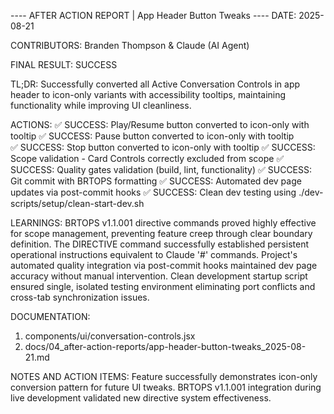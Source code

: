 ---- AFTER ACTION REPORT | App Header Button Tweaks ----
DATE: 2025-08-21

CONTRIBUTORS: Branden Thompson & Claude (AI Agent)

FINAL RESULT: SUCCESS 

TL;DR: Successfully converted all Active Conversation Controls in app header to icon-only variants with accessibility tooltips, maintaining functionality while improving UI cleanliness.

ACTIONS:
 ✅ SUCCESS: Play/Resume button converted to icon-only with tooltip
 ✅ SUCCESS: Pause button converted to icon-only with tooltip  
 ✅ SUCCESS: Stop button converted to icon-only with tooltip
 ✅ SUCCESS: Scope validation - Card Controls correctly excluded from scope
 ✅ SUCCESS: Quality gates validation (build, lint, functionality)
 ✅ SUCCESS: Git commit with BRTOPS formatting
 ✅ SUCCESS: Automated dev page updates via post-commit hooks
 ✅ SUCCESS: Clean dev testing using ./dev-scripts/setup/clean-start-dev.sh

LEARNINGS: 
BRTOPS v1.1.001 directive commands proved highly effective for scope management, preventing feature creep through clear boundary definition. The DIRECTIVE command successfully established persistent operational instructions equivalent to Claude '#' commands. Project's automated quality integration via post-commit hooks maintained dev page accuracy without manual intervention. Clean development startup script ensured single, isolated testing environment eliminating port conflicts and cross-tab synchronization issues.

DOCUMENTATION:
 1. components/ui/conversation-controls.jsx
 2. docs/04_after-action-reports/app-header-button-tweaks_2025-08-21.md

NOTES AND ACTION ITEMS:
Feature successfully demonstrates icon-only conversion pattern for future UI tweaks. BRTOPS v1.1.001 integration during live development validated new directive system effectiveness.